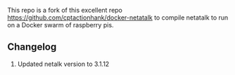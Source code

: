 This repo is a fork of this excellent repo https://github.com/cptactionhank/docker-netatalk to compile netatalk to run on a Docker swarm of raspberry pis.

## Changelog

1. Updated netalk version to 3.1.12